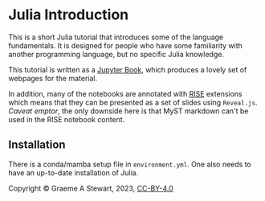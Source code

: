 # Julia Introduction

This is a short Julia tutorial that introduces some of the language fundamentals. It is designed for people who have some familiarity with another programming language, but no specific Julia knowledge.

This tutorial is written as a [Jupyter Book](https://jupyterbook.org/en/stable/intro.html), which produces a lovely set of webpages for the material.

In addition, many of the notebooks are annotated with [RISE](https://rise.readthedocs.io/en/latest/) extensions which means that they can be presented as a set of slides using `Reveal.js`. *Caveat emptor*, the only downside here is that MyST markdown can't be used in the RISE notebook content.

## Installation

There is a conda/mamba setup file in `environment.yml`. One also needs to have an up-to-date installation of Julia.

Copyright © Graeme A Stewart, 2023, [CC-BY-4.0](./LICENSE)
